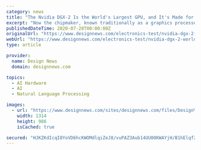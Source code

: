 ```yaml
---
category: news
title: "The Nvidia DGX-2 Is the World's Largest GPU, and It's Made for AI"
excerpt: "Now the chipmaker, known traditionally as a graphics processor company, has made a definitive statement into pivoting itself into an AI and enterprise hardware manufacturer with the announcement of the DGX-2, the “largest GPU ever created.” Prior to ..."
publishedDateTime: 2020-07-28T00:00:00Z
originalUrl: "https://www.designnews.com/electronics-test/nvidia-dgx-2-worlds-largest-gpu-and-its-made-ai"
webUrl: "https://www.designnews.com/electronics-test/nvidia-dgx-2-worlds-largest-gpu-and-its-made-ai"
type: article

provider:
  name: Design News
  domain: designnews.com

topics:
  - AI Hardware
  - AI
  - Natural Language Processing

images:
  - url: "https://www.designnews.com/sites/designnews.com/files/Design%20News/NVIDIA_DGX-2_cropped_1522130618.jpg"
    width: 1314
    height: 986
    isCached: true

secured: "HJKZKdIcqI8YoVD6hcKWOMdlqiZeJ8/vuPAZ3Aub14UU00KWAYjH/B1hElqf2GJVaEp4nawzS4qClLpljRwePDlqyMctdoCxr+XzrM7YpaNjV16hFE1H1izKu5KCwz5gmi1jWdaJ7dXuF9nrFmkU+RC2ZOuCaW/nu6d9le/WmrODik55EJFyFWflhTEXweXCED5xhZNOkxVTb6Rp+KZISoNmD8b7CP0IpfZjHPyoJjZEYPihHwaOX3LvuqNUlsf2VvzvrPYfShofm3JAE0xscP8NA9Yfe7sw6GEd0P9BShniG9BBDvEa0RncncWTSiZQmheynHxvTDh+NwOe3od7QA==;Y99Fx/U2MylFoR3S5twzmw=="
---
```


